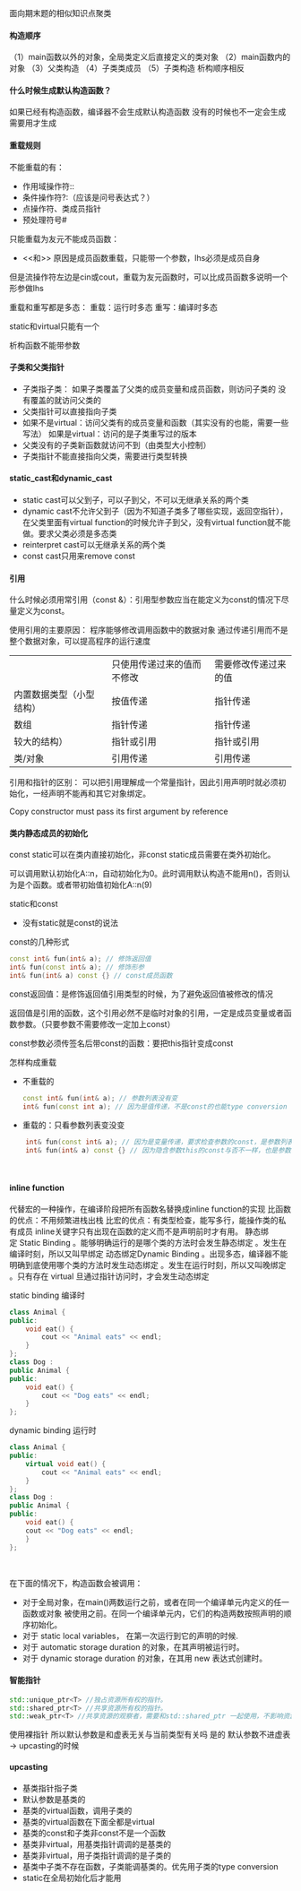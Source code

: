 面向期末题的相似知识点聚类

#### 构造顺序
（1）main函数以外的对象，全局类定义后直接定义的类对象
（2）main函数内的对象
（3）父类构造
（4）子类类成员
（5）子类构造
析构顺序相反

#### 什么时候生成默认构造函数？
如果已经有构造函数，编译器不会生成默认构造函数
没有的时候也不一定会生成 需要用才生成

#### 重载规则
不能重载的有：
- 作用域操作符::
- 条件操作符?:（应该是问号表达式？）
- 点操作符、类成员指针
- 预处理符号#

只能重载为友元不能成员函数：
- <<和>>
原因是成员函数重载，只能带一个参数，lhs必须是成员自身

但是流操作符左边是cin或cout，重载为友元函数时，可以比成员函数多说明一个形参做lhs

重载和重写都是多态：
重载：运行时多态
重写：编译时多态

static和virtual只能有一个

析构函数不能带参数

#### 子类和父类指针

- 子类指子类：
	如果子类覆盖了父类的成员变量和成员函数，则访问子类的
	没有覆盖的就访问父类的
- 父类指针可以直接指向子类
- 如果不是virtual：访问父类有的成员变量和函数（其实没有的也能，需要一些写法）
	如果是virtual：访问的是子类重写过的版本
- 父类没有的子类新函数就访问不到（由类型大小控制）
- 子类指针不能直接指向父类，需要进行类型转换

#### static_cast和dynamic_cast
- static cast可以父到子，可以子到父，不可以无继承关系的两个类
- dynamic cast不允许父到子（因为不知道子类多了哪些实现，返回空指针），在父类里面有virtual function的时候允许子到父，没有virtual function就不能做。要求父类必须是多态类
- reinterpret cast可以无继承关系的两个类
- const cast只用来remove const


#### 引用
什么时候必须用常引用（const &）：引用型参数应当在能定义为const的情况下尽量定义为const。

使用引用的主要原因：
程序能够修改调用函数中的数据对象
通过传递引用而不是整个数据对象，可以提高程序的运行速度

|   |   |   |
|---|---|---|
||只使用传递过来的值而不修改|需要修改传递过来的值|
|内置数据类型（小型结构）|按值传递|指针传递|
|数组|指针传递|指针传递|
|较大的结构）|指针或引用|指针或引用|
|类/对象|引用传递|引用传递|

引用和指针的区别：
可以把引用理解成一个常量指针，因此引用声明时就必须初始化，一经声明不能再和其它对象绑定。

Copy constructor must pass its first argument by reference


#### 类内静态成员的初始化
const static可以在类内直接初始化，非const static成员需要在类外初始化。

可以调用默认初始化A::n，自动初始化为0。此时调用默认构造不能用n()，否则认为是个函数。或者带初始值初始化A::n(9)

static和const
- 没有static就是const的说法

const的几种形式
```C++
const int& fun(int& a); // 修饰返回值 
int& fun(const int& a); // 修饰形参 
int& fun(int& a) const {} // const成员函数
```

const返回值：是修饰返回值引用类型的时候，为了避免返回值被修改的情况

返回值是引用的函数，这个引用必然不是临时对象的引用，一定是成员变量或者函数参数。（只要参数不需要修改一定加上const）

const参数必须传签名后带const的函数：要把this指针变成const

怎样构成重载
- 不重载的
	```C++
	const int& fun(int& a); // 参数列表没有变 
	int& fun(const int a); // 因为是值传递，不是const的也能type conversion
	```


- 重载的：只看参数列表变没变
```C++
	int& fun(const int& a); // 因为是变量传递，要求检查参数的const，是参数列表变了 
	int& fun(int& a) const {} // 因为隐含参数this的const与否不一样，也是参数列表变了
```
​

#### inline function
代替宏的一种操作，在编译阶段把所有函数名替换成inline function的实现
比函数的优点：不用频繁进栈出栈
比宏的优点：有类型检查，能写多行，能操作类的私有成员
inline关键字只有出现在函数的定义而不是声明前时才有用。
静态绑定 Static Binding 。能够明确运行的是哪个类的方法时会发生静态绑定 。发生在编译时刻，所以又叫早绑定
动态绑定Dynamic Binding 。出现多态，编译器不能明确到底使用哪个类的方法时发生动态绑定 。发生在运行时刻，所以又叫晚绑定 。只有存在 virtual 旦通过指针访问时，才会发生动态绑定

static binding 编译时
```C++
class Animal { 
public: 
	void eat() { 
		cout << "Animal eats" << endl; 
	} 
}; 
class Dog : 
public Animal { 
public: 
	void eat() { 
		cout << "Dog eats" << endl; 
	} 
};
```

dynamic binding 运行时
```C++
class Animal { 
public: 
	virtual void eat() { 
		cout << "Animal eats" << endl; 
	} 
}; 
class Dog : 
public Animal { 
public: 
	void eat() { 
	cout << "Dog eats" << endl; 
	} 
};
```
​

在下面的情况下，构造函数会被调用：
- 对于全局对象，在main()两数运行之前，或者在同一个编译单元内定义的任一函数或对象 被使用之前。在同一个编译单元内，它们的构造两数按照声明的顺序初始化。
- 对于 static local variables， 在第一次运行到它的声明的时候.
- 对于 automatic storage duration 的对象，在其声明被运行时。
- 对于 dynamic storage duration 的对象，在其用 new 表达式创建时。

#### 智能指针

```C++
std::unique_ptr<T> //独占资源所有权的指针。 
std::shared_ptr<T> //共享资源所有权的指针。 
std::weak_ptr<T> //共享资源的观察者，需要和std::shared_ptr 一起使用，不影响资源的生命周期。
```

使用裸指针
所以默认参数是和虚表无关与当前类型有关吗
是的 默认参数不进虚表
→ upcasting的时候

#### upcasting
- 基类指针指子类
- 默认参数是基类的
- 基类的virtual函数，调用子类的
- 基类的virtual函数在下面全都是virtual
- 基类的const和子类非const不是一个函数
- 基类非virtual，用基类指针调调的是基类的
- 基类非virtual，用子类指针调调的是子类的
- 基类中子类不存在函数，子类能调基类的。优先用子类的type conversion
- static在全局初始化后才能用